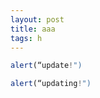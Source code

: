 ```yaml
---
layout: post
title: aaa
tags: h
---
```


```javascript
alert(“update!")
```

```javascript
alert(“updating!")
```
